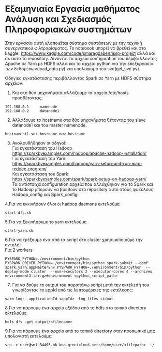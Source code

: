 # Εξαμηνιαία Εργασία μαθήματος Ανάλυση και Σχεδιασμός Πληροφοριακών συστημάτων
Στην εργασία αυτή υλοποιείται σύστημα συστάσεων με την τεχνική συνεργατικού φιλτραρίσματος. Το notebook μπορέί να βρεθεί και στο kaggle: https://www.kaggle.com/code/smaragdaben/issp-project αλλά και σε αυτό το repository.
Δίνονται τα αρχεία configuration του περιβάλλοντος Apache σε Yarn με HDFS αλλά και το αρχείο python για την επεξεργασία των δεδομένων(load_data.py) και υπολογισμό του svd(get_svd.py).



Οδηγίες εγκατάστασης περιβάλλοντος Spark σε Yarn με HDFS σύστημα αρχείων:

1. Και στα δύο μηχανήματα αλλάζουμε το αρχείο /etc/hosts προσθέτοντας:
```
192.168.0.1     namenode
192.168.0.2     datanode1
```
2. Αλλάζουμε τα hostname στα δύο μηχανήματα θέτοντας του slave datanode1 και του master namenode.
```
hostnamectl set-hostname new-hostname
```
3. Ακολουθήθηκαν οι οδηγοί:  
Για εγκατάσταση του Hadoop  
https://sparkbyexamples.com/hadoop/apache-hadoop-installation/  
Για εγκατάσταση του Yarn:  
https://sparkbyexamples.com/hadoop/yarn-setup-and-run-map-reduce-program/  
Και εγκατάσταση του Spark:  
https://sparkbyexamples.com/spark/spark-setup-on-hadoop-yarn/  
Τα αντίστοιχα configuration αρχεία που αλλάχθηκαν για το Spark και το Hadoop μπορούν να βρεθούν στο repository αυτό στους φακέλους Hadoop_config και Spark_config.

4.Για να εκκινήσουν όλοι οι hadoop daemons εκτελούμε:  
```
start-dfs.sh
```

5.Για να ξεκινήσουμε το yarn εκτελούμε:  
```
start-yarn.sh
```

6.Για να τρέξουμε ένα από τα script στο cluster χρησιμοποιούμε την εντολή:  
Για 2 workers  
```
PYSPARK_PYTHON=./environment/bin/python PYSPARK_DRIVER_PYTHON=./environment/bin/python spark-submit --conf spark.yarn.appMasterEnv.PYSPARK_PYTHON=./environment/bin/python  --deploy-mode cluster  --num-executors 2 --executor-cores 4 --archives environment3.tar.gz#environment <python_script_path>
```  


7. Για να δούμε το output του παραπάνω script μετά την εκτέλεσή του γνωρίζοντας το appId από τις λεπτομέρειες της εκτέλεσης:
```
yarn logs -applicationId <appId> -log_files stdout
```

8.Για να πάρουμε ένα αρχείο εξόδου από το hdfs στο τοπικό directory εκτελούμε:
```
hdfs dfs -get output/<filename>
```

9.Για να πάρουμε ένα αρχείο από το τοπικό directory στον προσωπικό μας υπολογιστή εκτελούμε:
```
scp -r user@snf-34495.ok-kno.grnetcloud.net:/home/user/<filepath>  ~/
```
